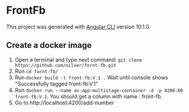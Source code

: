 # FrontFb

This project was generated with [Angular CLI](https://github.com/angular/angular-cli) version 10.1.0.

## Create a docker image

1. Open a terminal and type next command: `git clone https://github.com/nilver/fornt-fb.git`
2. Run `cd fornt-fb/`
4. Run `docker build -t front-fb:V.1 .` Wait until console shows "Successfully tagged front-fb:V.1"
5. Run `docker run --name av-app-multistage-container -d -p 4200:80 front-fb:V.1`. You should get a column with name : front-fb.
6. Go to http://localhost:4200/add-number
